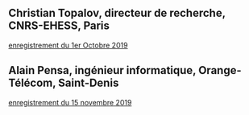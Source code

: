 ## Christian Topalov, directeur de recherche, CNRS-EHESS, Paris

[enregistrement du 1er Octobre 2019](https://www.youtube.com/watch?v=J_SIZgnzgeA&t=7s)



## Alain Pensa, ingénieur informatique, Orange-Télécom, Saint-Denis
[enregistrement du 15 novembre 2019](https://youtu.be/lolNBEfpLF8)



